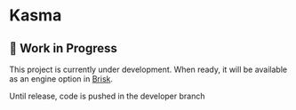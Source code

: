 # Kasma

## **:construction: Work in Progress**

This project is currently under development. When ready, it will be available as an engine option in [Brisk](https://github.com/BrisklyDev/brisk).

Until release, code is pushed in the developer branch
